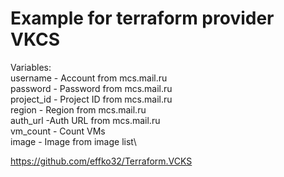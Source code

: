 # Example for terraform provider VKCS
Variables:\
username - Account from mcs.mail.ru\
password - Password from mcs.mail.ru\
project_id - Project ID from mcs.mail.ru\
region - Region from mcs.mail.ru\
auth_url -Auth URL from mcs.mail.ru\
vm_count - Count VMs\
image - Image from image list\

https://github.com/effko32/Terraform.VCKS